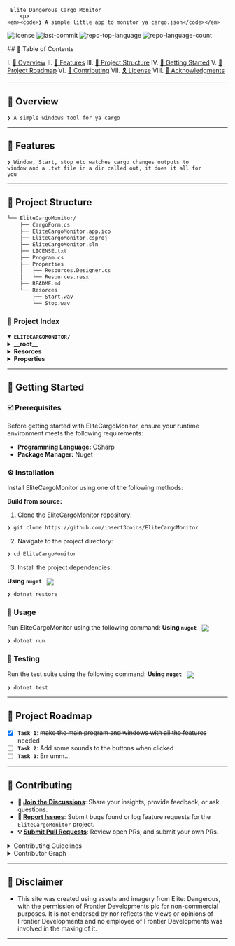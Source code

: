 <div align="left">

     Elite Dangerous Cargo Monitor
        <p>
	<em><code>❯ A simple little app to monitor ya cargo.json</code></em>
</p>
        <p>
	<img src="https://img.shields.io/github/license/insert3coins/EliteCargoMonitor?style=default&logo=opensourceinitiative&logoColor=white&color=0080ff" alt="license">
	<img src="https://img.shields.io/github/last-commit/insert3coins/EliteCargoMonitor?style=default&logo=git&logoColor=white&color=0080ff" alt="last-commit">
	<img src="https://img.shields.io/github/languages/top/insert3coins/EliteCargoMonitor?style=default&color=0080ff" alt="repo-top-language">
	<img src="https://img.shields.io/github/languages/count/insert3coins/EliteCargoMonitor?style=default&color=0080ff" alt="repo-language-count">
</p>
        <p><!-- default option, no dependency badges. -->
</p>
        <p>
	<!-- default option, no dependency badges. -->
</p>
    </div>
## 🔗 Table of Contents

I. [📍 Overview](#-overview)
II. [👾 Features](#-features)
III. [📁 Project Structure](#-project-structure)
IV. [🚀 Getting Started](#-getting-started)
V. [📌 Project Roadmap](#-project-roadmap)
VI. [🔰 Contributing](#-contributing)
VII. [🎗 License](#-license)
VIII. [🙌 Acknowledgments](#-acknowledgments)

---

## 📍 Overview

<code>❯ A simple windows tool for ya cargo </code>

---

## 👾 Features

<code>❯ Window, Start, stop etc watches cargo changes outputs to window and a .txt file in a dir called out, it does it all for you</code>

---

## 📁 Project Structure

```sh
└── EliteCargoMonitor/
    ├── CargoForm.cs
    ├── EliteCargoMonitor.app.ico
    ├── EliteCargoMonitor.csproj
    ├── EliteCargoMonitor.sln
    ├── LICENSE.txt
    ├── Program.cs
    ├── Properties
    │   ├── Resources.Designer.cs
    │   └── Resources.resx
    ├── README.md
    └── Resorces
        ├── Start.wav
        └── Stop.wav
```


### 📂 Project Index
<details open>
	<summary><b><code>ELITECARGOMONITOR/</code></b></summary>
	<details> <!-- __root__ Submodule -->
		<summary><b>__root__</b></summary>
		<blockquote>
			<table>
			<tr>
				<td><b><a href='https://github.com/insert3coins/EliteCargoMonitor/blob/master/LICENSE.txt'>LICENSE.txt</a></b></td>
				<td><code>❯ REPLACE-ME</code></td>
			</tr>
			<tr>
				<td><b><a href='https://github.com/insert3coins/EliteCargoMonitor/blob/master/EliteCargoMonitor.sln'>EliteCargoMonitor.sln</a></b></td>
				<td><code>❯ REPLACE-ME</code></td>
			</tr>
			<tr>
				<td><b><a href='https://github.com/insert3coins/EliteCargoMonitor/blob/master/EliteCargoMonitor.csproj'>EliteCargoMonitor.csproj</a></b></td>
				<td><code>❯ REPLACE-ME</code></td>
			</tr>
			<tr>
				<td><b><a href='https://github.com/insert3coins/EliteCargoMonitor/blob/master/CargoForm.cs'>CargoForm.cs</a></b></td>
				<td><code>❯ REPLACE-ME</code></td>
			</tr>
			<tr>
				<td><b><a href='https://github.com/insert3coins/EliteCargoMonitor/blob/master/Program.cs'>Program.cs</a></b></td>
				<td><code>❯ REPLACE-ME</code></td>
			</tr>
			</table>
		</blockquote>
	</details>
	<details> <!-- Resorces Submodule -->
		<summary><b>Resorces</b></summary>
		<blockquote>
			<table>
			<tr>
				<td><b><a href='https://github.com/insert3coins/EliteCargoMonitor/blob/master/Resorces/Stop.wav'>Stop.wav</a></b></td>
				<td><code>❯ REPLACE-ME</code></td>
			</tr>
			<tr>
				<td><b><a href='https://github.com/insert3coins/EliteCargoMonitor/blob/master/Resorces/Start.wav'>Start.wav</a></b></td>
				<td><code>❯ REPLACE-ME</code></td>
			</tr>
			</table>
		</blockquote>
	</details>
	<details> <!-- Properties Submodule -->
		<summary><b>Properties</b></summary>
		<blockquote>
			<table>
			<tr>
				<td><b><a href='https://github.com/insert3coins/EliteCargoMonitor/blob/master/Properties/Resources.resx'>Resources.resx</a></b></td>
				<td><code>❯ REPLACE-ME</code></td>
			</tr>
			<tr>
				<td><b><a href='https://github.com/insert3coins/EliteCargoMonitor/blob/master/Properties/Resources.Designer.cs'>Resources.Designer.cs</a></b></td>
				<td><code>❯ REPLACE-ME</code></td>
			</tr>
			</table>
		</blockquote>
	</details>
</details>

---
## 🚀 Getting Started

### ☑️ Prerequisites

Before getting started with EliteCargoMonitor, ensure your runtime environment meets the following requirements:

- **Programming Language:** CSharp
- **Package Manager:** Nuget


### ⚙️ Installation

Install EliteCargoMonitor using one of the following methods:

**Build from source:**

1. Clone the EliteCargoMonitor repository:
```sh
❯ git clone https://github.com/insert3coins/EliteCargoMonitor
```

2. Navigate to the project directory:
```sh
❯ cd EliteCargoMonitor
```

3. Install the project dependencies:


**Using `nuget`** &nbsp; [<img align="center" src="https://img.shields.io/badge/C%23-239120.svg?style={badge_style}&logo=c-sharp&logoColor=white" />](https://docs.microsoft.com/en-us/dotnet/csharp/)

```sh
❯ dotnet restore
```




### 🤖 Usage
Run EliteCargoMonitor using the following command:
**Using `nuget`** &nbsp; [<img align="center" src="https://img.shields.io/badge/C%23-239120.svg?style={badge_style}&logo=c-sharp&logoColor=white" />](https://docs.microsoft.com/en-us/dotnet/csharp/)

```sh
❯ dotnet run
```


### 🧪 Testing
Run the test suite using the following command:
**Using `nuget`** &nbsp; [<img align="center" src="https://img.shields.io/badge/C%23-239120.svg?style={badge_style}&logo=c-sharp&logoColor=white" />](https://docs.microsoft.com/en-us/dotnet/csharp/)

```sh
❯ dotnet test
```


---
## 📌 Project Roadmap

- [X] **`Task 1`**: <strike>make the main program and windows with all the features needed</strike>
- [ ] **`Task 2`**: Add some sounds to the buttons when clicked
- [ ] **`Task 3`**: Err umm... 

---

## 🔰 Contributing

- **💬 [Join the Discussions](https://github.com/insert3coins/EliteCargoMonitor/discussions)**: Share your insights, provide feedback, or ask questions.
- **🐛 [Report Issues](https://github.com/insert3coins/EliteCargoMonitor/issues)**: Submit bugs found or log feature requests for the `EliteCargoMonitor` project.
- **💡 [Submit Pull Requests](https://github.com/insert3coins/EliteCargoMonitor/blob/main/CONTRIBUTING.md)**: Review open PRs, and submit your own PRs.

<details closed>
<summary>Contributing Guidelines</summary>

1. **Fork the Repository**: Start by forking the project repository to your github account.
2. **Clone Locally**: Clone the forked repository to your local machine using a git client.
   ```sh
   git clone https://github.com/insert3coins/EliteCargoMonitor
   ```
3. **Create a New Branch**: Always work on a new branch, giving it a descriptive name.
   ```sh
   git checkout -b new-feature-x
   ```
4. **Make Your Changes**: Develop and test your changes locally.
5. **Commit Your Changes**: Commit with a clear message describing your updates.
   ```sh
   git commit -m 'Implemented new feature x.'
   ```
6. **Push to github**: Push the changes to your forked repository.
   ```sh
   git push origin new-feature-x
   ```
7. **Submit a Pull Request**: Create a PR against the original project repository. Clearly describe the changes and their motivations.
8. **Review**: Once your PR is reviewed and approved, it will be merged into the main branch. Congratulations on your contribution!
</details>

<details closed>
<summary>Contributor Graph</summary>
<br>
<p align="left">
   <a href="https://github.com{/insert3coins/EliteCargoMonitor/}graphs/contributors">
      <img src="https://contrib.rocks/image?repo=insert3coins/EliteCargoMonitor">
   </a>
</p>
</details>

---

## 🙌 Disclaimer

- This site was created using assets and imagery from Elite: Dangerous, with the permission of Frontier Developments plc for non-commercial purposes. It is not endorsed by nor reflects the views or opinions of Frontier Developments and no employee of Frontier Developments was involved in the making of it.

---
